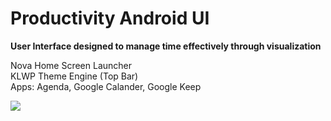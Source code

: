 # Productivity Android UI
**User Interface designed to manage time effectively through visualization**

Nova Home Screen Launcher  
KLWP Theme Engine (Top Bar)  
Apps: Agenda, Google Calander, Google Keep  

![](demo.gif)
